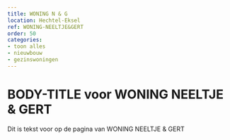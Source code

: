 ```yaml
---
title: WONING N & G
location: Hechtel-Eksel
ref: WONING-NEELTJE&GERT
order: 50
categories:
- toon alles
- nieuwbouw
- gezinswoningen
---
```

# BODY-TITLE voor WONING NEELTJE & GERT

Dit is tekst voor op de pagina van WONING NEELTJE & GERT